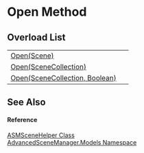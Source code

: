 # Open Method


## Overload List
<table>
<tr>
<td><a href="M_AdvancedSceneManager_Models_ASMSceneHelper_Open">Open(Scene)</a></td>
<td> </td></tr>
<tr>
<td><a href="M_AdvancedSceneManager_Models_ASMSceneHelper_Open_1">Open(SceneCollection)</a></td>
<td> </td></tr>
<tr>
<td><a href="M_AdvancedSceneManager_Models_ASMSceneHelper_Open_2">Open(SceneCollection, Boolean)</a></td>
<td> </td></tr>
</table>

## See Also


#### Reference
<a href="T_AdvancedSceneManager_Models_ASMSceneHelper">ASMSceneHelper Class</a>  
<a href="N_AdvancedSceneManager_Models">AdvancedSceneManager.Models Namespace</a>  
